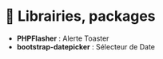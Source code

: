 # 📖 Librairies, packages

- **PHPFlasher** : Alerte Toaster
- **bootstrap-datepicker** : Sélecteur de Date
